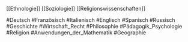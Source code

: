[[Ethnologie]]
[[Soziologie]]
[[Religionswissenschaften]]


#Deutsch
#Französisch
#Italienisch
#Englisch
#Spanisch
#Russisch
#Geschichte
#Wirtschaft_Recht
#Philosophie
#Pädagogik_Psychologie
#Religion
#Anwendungen_der_Mathematik
#Geographie
